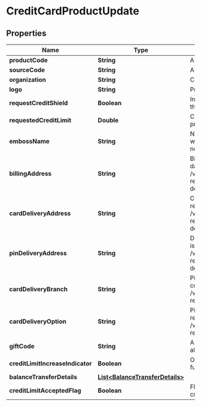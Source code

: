 # CreditCardProductUpdate

## Properties
Name | Type | Description | Notes
------------ | ------------- | ------------- | -------------
**productCode** | **String** | A unique code that identifies the product. |  [optional]
**sourceCode** | **String** | A source code to identify the product |  [optional]
**organization** | **String** | Card issuing organization name |  [optional]
**logo** | **String** | Product logo to identify the product |  [optional]
**requestCreditShield** | **Boolean** | Insurance enrolment for outstanding balance on the card. Valid values: true and false |  [optional]
**requestedCreditLimit** | **Double** | Credit limit requested by applicant for the product. |  [optional]
**embossName** | **String** | Name to be embossed on card.If blank, bank will assign automatically based on the market norms. |  [optional]
**billingAddress** | **String** | Billing address of applicant. This is a reference data data field. Please use /v1/utilities/referenceData/{addressType} resource to get valid value of this field with description. |  [optional]
**cardDeliveryAddress** | **String** | Card delivery address of applicant. This is a reference data data field. Please use /v1/utilities/referenceData/{addressType} resource to get valid value of this field with description. |  [optional]
**pinDeliveryAddress** | **String** | Delivery address  for card pin of applicant. This is a reference data data field. Please use /v1/utilities/referenceData/{addressType} resource to get valid value of this field with description. |  [optional]
**cardDeliveryBranch** | **String** | Pick-up branch detail of the Citi bank for card collection. This is a reference data. Please use /v1/utilities/referenceData/{cardDeliveryBranch} resource to get valid value of this field. |  [optional]
**cardDeliveryOption** | **String** | Pick-up option for card collection. This is a reference data. Please use /v1/utilities/referenceData/{cardDeliveryOption} resource to get valid value of this field. |  [optional]
**giftCode** | **String** | A  unique code that identifies the gift offered along with the product |  [optional]
**creditLimitIncreaseIndicator** | **Boolean** | Option  to review the credit limit in the future.Valid values: true and false |  [optional]
**balanceTransferDetails** | [**List&lt;BalanceTransferDetails&gt;**](BalanceTransferDetails.md) |  |  [optional]
**creditLimitAcceptedFlag** | **Boolean** | Flag to indicate acceptance of customer for the credit card limit. |  [optional]
